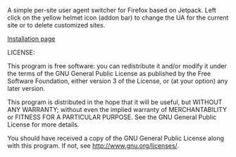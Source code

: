 A simple per-site user agent switcher for Firefox based on Jetpack. Left click
on the yellow helmet icon (addon bar) to change the UA for the current site
or to delete customized sites.

[Installation page](https://addons.mozilla.org/fr/firefox/addon/ua-site-switch/)

LICENSE:

This program is free software: you can redistribute it and/or modify
it under the terms of the GNU General Public License as published by
the Free Software Foundation, either version 3 of the License, or
(at your option) any later version.

This program is distributed in the hope that it will be useful,
but WITHOUT ANY WARRANTY; without even the implied warranty of
MERCHANTABILITY or FITNESS FOR A PARTICULAR PURPOSE.  See the
GNU General Public License for more details.

You should have received a copy of the GNU General Public License
along with this program.  If not, see <http://www.gnu.org/licenses/>.
